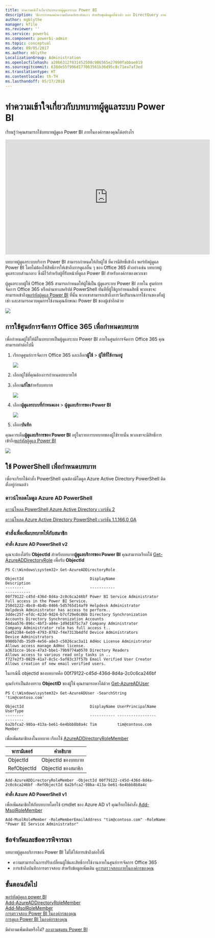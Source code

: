 ```yaml
---
title: ทำความเข้าใจเกี่ยวกับบทบาทผู้ดูแลระบบ Power BI
description: วิธีการกำหนดค่าความปลอดภัยระดับแถว สำหรับชุดข้อมูลที่นำเข้า และ DirectQuery ภายในบริการ Power BI
author: mgblythe
manager: kfile
ms.reviewer: ''
ms.service: powerbi
ms.component: powerbi-admin
ms.topic: conceptual
ms.date: 09/05/2017
ms.author: mblythe
LocalizationGroup: Administration
ms.openlocfilehash: a20b6312f031452508c986565e27090fabbae019
ms.sourcegitcommit: 638de55f996d177063561b36d95c8c71ea7af3ed
ms.translationtype: HT
ms.contentlocale: th-TH
ms.lasthandoff: 05/17/2018
---
```

# <a name="understanding-the-power-bi-admin-role"></a>ทำความเข้าใจเกี่ยวกับบทบาทผู้ดูแลระบบ Power BI
เรียนรู้ว่าคุณสามารถใช้บทบาทผู้ดูแล Power BI ภายในองค์กรของคุณได้อย่างไร

<iframe width="640" height="360" src="https://www.youtube.com/embed/PQRbdJgEm3k?showinfo=0" frameborder="0" allowfullscreen></iframe>

บทบาทผู้ดูแลระบบบริการ Power BI สามารถกำหนดให้กับผู้ใช้ ที่ควรมีสิทธิ์เข้าถึง พอร์ทัลผู้ดูแล Power BI โดยไม่ต้องให้สิทธิ์การให้เข้าถึงการดูแลอื่น ๆ ของ Office 365 ตัวอย่างเช่น บทบาทผู้ดูแลระบบส่วนกลาง ซึ่งมีไว้สำหรับผู้ที่รับหน้าที่ดูแล Power BI สำหรับองค์กรของพวกเขา

ผู้ดูแลระบบผู้ใช้ Office 365 สามารถกำหนดให้ผู้ใช้เป็น ผู้ดูแลระบบ Power BI ภายใน ศูนย์การจัดการ Office 365 หรือผ่านทางสคริปต์ PowerShell ทันทีที่ผู้ใช้ถูกกำหนดสิทธิ์ พวกเขาจะสามารถเข้าถึง[พอร์ทัลผู้ดูแล Power BI](service-admin-portal.md) ที่นั้น พวกเขาสามารถเข้าถึงการวัดปริมาณการใช้งานของทั้งผู้เช่า และสามารถควบคุมการใช้งานคุณลักษณะ Power BI ของผู้เช่าอีกด้วย

![](media/service-admin-role/powerbi-admin-portal.png)

## <a name="using-the-office-365-admin-center-to-assign-a-role"></a>การใช้ศูนย์การจัดการ Office 365 เพื่อกำหนดบทบาท
เพื่อกำหนดผู้ใช้ให้มีในบทบาทเป็นผู้ดูแลระบบ Power BI ภายในศูนย์การจัดการ Office 365 คุณสามารถทำต่อไปนี้

1. เรียกดูศูนย์การจัดการ Office 365 และเลือก**ผู้ใช้** > **ผู้ใช้ที่ใช้งานอยู่**
   
    ![](media/service-admin-role/powerbi-admin-users.png)
2. เลือกผู้ใช้ที่คุณต้องการกำหนดบทบาทให้
3. เลือก**แก้ไข**สำหรับบทบาท
   
    ![](media/service-admin-role/powerbi-admin-edit-roles.png)
4. เลือก**ผู้ดูแลระบบที่กำหนดเอง** > **ผู้ดูแลบริการของ Power BI**
   
    ![](media/service-admin-role/powerbi-admin-role.png)
5. เลือก**บันทึก**

คุณควรเห็น**ผู้ดูแลบริการของ Power BI** อยู่ในรายการบทบาทของผู้ใช้รายนั้น พวกเขาจะมีสิทธิ์การเข้าถึง[พอร์ทัลผู้ดูแล Power BI](service-admin-portal.md)

![](media/service-admin-role/powerbi-admin-role-set.png)

## <a name="using-powershell-to-assign-a-role"></a>ใช้ PowerShell เพื่อกำหนดบทบาท
เพื่อจะเรียกใช้คำสั่ง PowerShell คุณต้องมีโมดูล Azure Active Directory PowerShell ติดตั้งอยู่ก่อนแล้ว

### <a name="download-azure-ad-powershell-module"></a>ดาวน์โหลดโมดูล Azure AD PowerShell
[ดาวน์โหลด PowerShell Azure Active Directory เวอร์ชัน 2](https://github.com/Azure/azure-docs-powershell-azuread/blob/master/Azure%20AD%20Cmdlets/AzureAD/index.md)

[ดาวน์โหลด Azure Active Directory PowerShell เวอร์ชัน 1.1.166.0 GA](http://connect.microsoft.com/site1164/Downloads/DownloadDetails.aspx?DownloadID=59185)

### <a name="command-to-add-role-to-member"></a>คำสั่งเพื่อเพิ่มบทบาทให้กับสมาชิก
**คำสั่ง Azure AD PowerShell v2**

คุณจะต้องได้รับ **ObjectId** สำหรับบทบาท**ผู้ดูแลบริการของ Power BI** คุณสามารถเรียกใช้ [Get-AzureADDirectoryRole](https://docs.microsoft.com/powershell/azuread/v2/get-azureaddirectoryrole) เพื่อรับ **ObjectId**

```
PS C:\Windows\system32> Get-AzureADDirectoryRole

ObjectId                             DisplayName                        Description
--------                             -----------                        -----------
00f79122-c45d-436d-8d4a-2c0c6ca246bf Power BI Service Administrator     Full access in the Power BI Service.
250d1222-4bc0-4b4b-8466-5d5765d14af9 Helpdesk Administrator             Helpdesk Administrator has access to perform..
3ddec257-efdc-423d-9d24-b7cf29e0c86b Directory Synchronization Accounts Directory Synchronization Accounts
50daa576-896c-4bf3-a84e-1d9d1875c7a7 Company Administrator              Company Administrator role has full access t..
6a452384-6eb9-4793-8782-f4e7313b4dfd Device Administrators              Device Administrators
9900b7db-35d9-4e56-a8e3-c5026cac3a11 AdHoc License Administrator        Allows access manage AdHoc license.
a3631cce-16ce-47a3-bbe1-79b9774a0570 Directory Readers                  Allows access to various read only tasks in ..
f727e2f3-0829-41a7-8c5c-5af83c37f57b Email Verified User Creator        Allows creation of new email verified users.
```

ในกรณีนี้ objectid ของบทบาทคือ 00f79122-c45d-436d-8d4a-2c0c6ca246bf

คุณยังจำเป็นต้องทราบ **ObjectID** ของผู้ใช้ คุณสามารถหาได้ด้วย [Get-AzureADUser](https://docs.microsoft.com/powershell/azuread/v2/get-azureaduser)

```
PS C:\Windows\system32> Get-AzureADUser -SearchString 'tim@contoso.com'

ObjectId                             DisplayName UserPrincipalName      UserType
--------                             ----------- -----------------      --------
6a2bfca2-98ba-413a-be61-6e4bbb8b8a4c Tim         tim@contoso.com        Member
```

เพื่อเพิ่มสมาชิกลงในบทบาท เรียกใช้ [AzureADDirectoryRoleMember](https://docs.microsoft.com/powershell/azuread/v2/add-azureaddirectoryrolemember)

| พารามิเตอร์ | คำอธิบาย |
| --- | --- |
| ObjectId |ObjectId ของบทบาท |
| RefObjectId |ObjectId ของสมาชิก |

```
Add-AzureADDirectoryRoleMember -ObjectId 00f79122-c45d-436d-8d4a-2c0c6ca246bf -RefObjectId 6a2bfca2-98ba-413a-be61-6e4bbb8b8a4c
```

**คำสั่ง Azure AD PowerShell v1**

เพื่อเพิ่มสมาชิกให้กับบทบาทโดยใช้ cmdlet ของ Azure AD v1 คุณเรียกใช้คำสั่ง [Add-MsolRoleMember](https://docs.microsoft.com/powershell/msonline/v1/add-msolrolemember)

```
Add-MsolRoleMember -RoleMemberEmailAddress "tim@contoso.com" -RoleName "Power BI Service Administrator"
```

## <a name="limitations-and-considerations"></a>ข้อจำกัดและข้อควรพิจารณา
บทบาทผู้ดูแลบริการของ Power BI ไม่ได้ให้การเข้าถึงต่อไปนี้

* ความสามารถในการปรับเปลี่ยนผู้ใช้และสิทธิ์การใช้งานภายในศูนย์การจัดการ Office 365
* การเข้าถึงบันทึกการตรวจสอบ สำหรับข้อมูลเพิ่มเติม ดู[การตรวจสอบภายในองค์กรของคุณ](service-admin-auditing.md)

## <a name="next-steps"></a>ขั้นตอนถัดไป
[พอร์ทัลผู้ดูแล power BI](service-admin-portal.md)  
[Add-AzureADDirectoryRoleMember](https://docs.microsoft.com/powershell/azuread/v2/add-azureaddirectoryrolemember)  
[Add-MsolRoleMember](https://docs.microsoft.com/powershell/msonline/v1/add-msolrolemember)  
[การตรวจสอบ Power BI ในองค์กรของคุณ](service-admin-auditing.md)  
[การดูแล Power BI ในองค์กรของคุณ](service-admin-administering-power-bi-in-your-organization.md)  

มีคำถามเพิ่มเติมหรือไม่? [ลองถามชุมชน Power BI](http://community.powerbi.com/)

